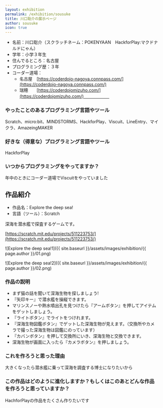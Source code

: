 ```yaml
---
layout: exhibition
permalink: /exhibition/sousuke
title: 川口聡介の展示ページ
author: sousuke
icon: true
---
```

- 名前：川口聡介（スクラッチネーム：POKENYAAN　HackforPlay:マクドナルドにゃん）
- 学年：小学３年生
- 住んでるところ：名古屋
- プログラミング歴：３年
- コーダー道場：
  - 名古屋　[https://coderdojo-nagoya.connpass.com/](https://coderdojo-nagoya.connpass.com/)
  - 瑞穂　　[https://coderdojomizuho.com/](https://coderdojomizuho.com/)　　　　　　

### やったことのあるプログラミング言語やツール

Scratch、micro:bit、MINDSTORMS、HackforPlay、Viscuit、LineEntry、マイクラ、AmazeingMAKER

### 好きな（得意な）プログラミング言語やツール

HackforPlay

### いつからプログラミングをやってますか？

年中のときにコーダー道場でViscuitをやっていました

## 作品紹介

- 作品名：Explore the deep sea!
- 言語（ツール）：Scratch

深海を潜水艦で探査するゲームです。

[https://scratch.mit.edu/projects/511223753/](https://scratch.mit.edu/projects/511223753/)

![Explore the deep sea!1]({{ site.baseurl }}/assets/images/exhibition/{{ page.author }}/01.png)

![Explore the deep sea!2]({{ site.baseurl }}/assets/images/exhibition/{{ page.author }}/02.png)

### 作品の説明

- まず猫の話を聞いて深海生物を探しましょう!
- 『矢印キー』で潜水艦を操縦できます。
- マリンスノーや熱水噴出孔を見つけたら『アームボタン』を押してアイテムをゲットしましょう。
- 『ライトボタン』でライトをつけれます。
- 『深海生物図鑑ボタン』でゲットした深海生物が見えます。（交換所やカメラで撮った深海生物は図鑑にのっています）
- 『カバンボタン』を押して交換所にいき、深海生物と交換できます。
- 深海生物が画面に入ったら『カメラボタン』を押しましょう。

### これを作ろうと思った理由

大きくなったら潜水艦に乗って深海を調査する博士になりたいから

### この作品はどのように進化しますか？もしくはこのあとどんな作品を作ろうと思っていますか？

HachforPlayの作品をたくさん作りたいです
